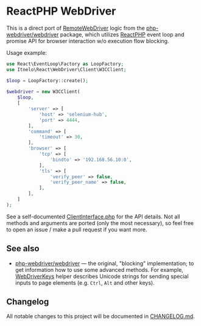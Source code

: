 
# ReactPHP WebDriver

This is a direct port of [RemoteWebDriver](https://github.com/php-webdriver/php-webdriver/blob/1.8.3/lib/Remote/RemoteWebDriver.php)
logic from the [php-webdriver/webdriver](https://github.com/php-webdriver/php-webdriver) package, which utilizes [ReactPHP](https://github.com/reactphp/reactphp)
event loop and promise API for browser interaction w/o execution flow blocking.

Usage example:

```php
use React\EventLoop\Factory as LoopFactory;
use Itnelo\React\WebDriver\Client\W3CClient;

$loop = LoopFactory::create();
    
$webdriver = new W3CClient(
    $loop,
    [
        'server' => [
            'host' => 'selenium-hub',
            'port' => 4444,
        ],
        'command' => [
            'timeout' => 30,
        ],
        'browser' => [
            'tcp' => [
                'bindto' => '192.168.56.10:0',
            ],
            'tls' => [
                'verify_peer' => false,
                'verify_peer_name' => false,
            ],
        ],
    ]
);
```

See a self-documented [ClientInterface.php](src/ClientInterface.php) for the API details. Not all methods and arguments
are ported (only the most necessary), so feel free to open an issue / make a pull request if you want more.

## See also

- [php-webdriver/webdriver](https://github.com/php-webdriver/php-webdriver) — the original, "blocking" implementation;
to get information how to use some advanced methods. For example, [WebDriverKeys](https://github.com/php-webdriver/php-webdriver/blob/main/lib/WebDriverKeys.php#L10)
helper describes Unicode strings for sending special inputs to page elements (e.g. `Ctrl`, `Alt` and other keys).

## Changelog

All notable changes to this project will be documented in [CHANGELOG.md](CHANGELOG.md).